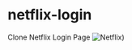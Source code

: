 # netflix-login
Clone Netflix Login Page 
![Netflix](https://user-images.githubusercontent.com/99825672/165543254-40b26855-66b6-4d50-80ed-c1e1022c35f3.png))
